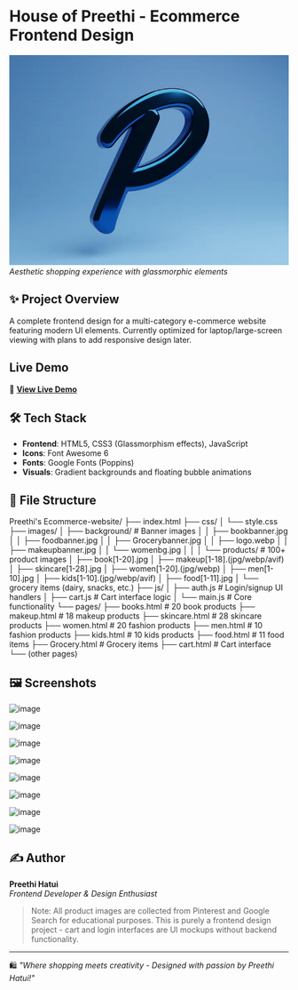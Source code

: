 # House of Preethi - Ecommerce Frontend Design

![Ecommerce Banner](images/background/logo.webp)  
*Aesthetic shopping experience with glassmorphic elements*

## ✨ Project Overview
A complete frontend design for a multi-category e-commerce website featuring modern UI elements. Currently optimized for laptop/large-screen viewing with plans to add responsive design later.

## Live Demo  
🔗 **[View Live Demo](https://preethi-hatui.github.io/-House-of-Preethi-E-Commerce-Website-Design-/)** 


## 🛠️ Tech Stack
- **Frontend**: HTML5, CSS3 (Glassmorphism effects), JavaScript
- **Icons**: Font Awesome 6
- **Fonts**: Google Fonts (Poppins)
- **Visuals**: Gradient backgrounds and floating bubble animations

## 📂 File Structure
Preethi's Ecommerce-website/
├── index.html
├── css/
│ └── style.css
├── images/
│ ├── background/ # Banner images
│ │ ├── bookbanner.jpg
│ │ ├── foodbanner.jpg
│ │ ├── Grocerybanner.jpg
│ │ ├── logo.webp
│ │ ├── makeupbanner.jpg
│ │ └── womenbg.jpg
│ │
│ └── products/ # 100+ product images
│ ├── book[1-20].jpg
│ ├── makeup[1-18].(jpg/webp/avif)
│ ├── skincare[1-28].jpg
│ ├── women[1-20].(jpg/webp)
│ ├── men[1-10].jpg
│ ├── kids[1-10].(jpg/webp/avif)
│ ├── food[1-11].jpg
│ └── grocery items (dairy, snacks, etc.)
├── js/
│ ├── auth.js # Login/signup UI handlers
│ ├── cart.js # Cart interface logic
│ └── main.js # Core functionality
└── pages/
├── books.html # 20 book products
├── makeup.html # 18 makeup products
├── skincare.html # 28 skincare products
├── women.html # 20 fashion products
├── men.html # 10 fashion products
├── kids.html # 10 kids products
├── food.html # 11 food items
├── Grocery.html # Grocery items
├── cart.html # Cart interface
└── (other pages)



## 🖼️ Screenshots
![image](https://github.com/user-attachments/assets/c2d592c7-773e-4090-b11b-372a8b070be0)

![image](https://github.com/user-attachments/assets/21b78b97-b2e9-4ef4-be56-b825612e8114)

![image](https://github.com/user-attachments/assets/f80ef504-4f55-4846-a7e6-75169475c350)

![image](https://github.com/user-attachments/assets/693f2b0e-73e7-4f51-84ac-e6145c2a5133)

![image](https://github.com/user-attachments/assets/25361e69-4043-4dde-b480-4045bc7dc5c3)

![image](https://github.com/user-attachments/assets/b6af992e-60cb-4cd3-8bf0-4e26fbd2cbc6)

![image](https://github.com/user-attachments/assets/678bc988-4793-4085-a6e1-7104b5473bb0)

![image](https://github.com/user-attachments/assets/4f52a03c-b0b7-4a6a-a8ef-4cc1dcc5ff87)



## ✍️ Author
**Preethi Hatui**  
*Frontend Developer & Design Enthusiast*

> Note: All product images are collected from Pinterest and Google Search for educational purposes. This is purely a frontend design project - cart and login interfaces are UI mockups without backend functionality.

---

🛍️ *"Where shopping meets creativity - Designed with passion by Preethi Hatui!"*
